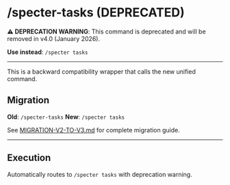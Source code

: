 # /specter-tasks (DEPRECATED)

**⚠️ DEPRECATION WARNING**: This command is deprecated and will be removed in v4.0 (January 2026).

**Use instead**: `/specter tasks`

---

This is a backward compatibility wrapper that calls the new unified command.

## Migration

**Old**: `/specter-tasks`
**New**: `/specter tasks`

See [MIGRATION-V2-TO-V3.md](../../docs/MIGRATION-V2-TO-V3.md) for complete migration guide.

---

## Execution

Automatically routes to `/specter tasks` with deprecation warning.
